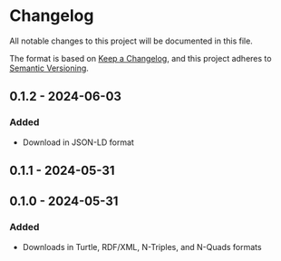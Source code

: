 # Changelog

All notable changes to this project will be documented in this file.

The format is based on [Keep a Changelog](https://keepachangelog.com/en/1.0.0/),
and this project adheres to [Semantic Versioning](https://semver.org/spec/v2.0.0.html).

## 0.1.2 - 2024-06-03
### Added
- Download in JSON-LD format

## 0.1.1 - 2024-05-31

## 0.1.0 - 2024-05-31
### Added
- Downloads in Turtle, RDF/XML, N-Triples, and N-Quads formats
